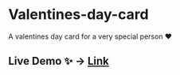 # Valentines-day-card 
A valentines day card for a very special person :heart:
## Live Demo :sparkles: -> [Link](https://venustokyo-valentines-day-card.netlify.app/)
